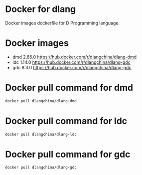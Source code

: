# Docker for dlang
Docker images dockerfile for D Programming language.

# Docker images
 * dmd 2.85.0 https://hub.docker.com/r/dlangchina/dlang-dmd
 * ldc 1.14.0 https://hub.docker.com/r/dlangchina/dlang-gdc
 * gdc 8.3.0 https://hub.docker.com/r/dlangchina/dlang-gdc

# Docker pull command for dmd
```bash
docker pull dlangchina/dlang-dmd
```

# Docker pull command for ldc
```bash
docker pull dlangchina/dlang-ldc
```

# Docker pull command for gdc
```bash
docker pull dlangchina/dlang-gdc
```
